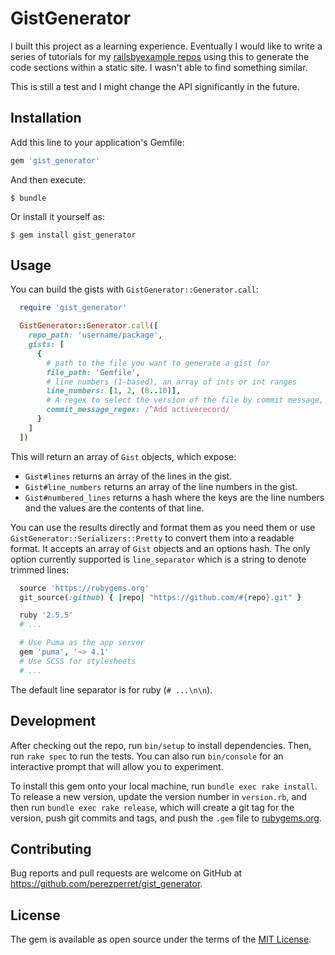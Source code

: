 # GistGenerator

I built this project as a learning experience. Eventually I would like to write a series of tutorials for my [railsbyexample repos](https://github.com/railsbyexample) using this to generate the code sections within a static site. I wasn't able to find something similar.

This is still a test and I might change the API significantly in the future.

## Installation

Add this line to your application's Gemfile:

```ruby
gem 'gist_generator'
```

And then execute:

    $ bundle

Or install it yourself as:

    $ gem install gist_generator

## Usage

You can build the gists with `GistGenerator::Generator.call`:

```ruby
  require 'gist_generator'

  GistGenerator::Generator.call([
    repo_path: 'username/package',
    gists: [
      {
        # path to the file you want to generate a gist for
        file_path: 'Gemfile',
        # line numbers (1-based), an array of ints or int ranges
        line_numbers: [1, 2, (8..10)],
        # A regex to select the version of the file by commit message, defaults to master
        commit_message_regex: /^Add activerecord/
      }
    ]
  ])
```

This will return an array of `Gist` objects, which expose:
- `Gist#lines` returns an array of the lines in the gist.
- `Gist#line_numbers` returns an array of the line numbers in the gist.
- `Gist#numbered_lines` returns a hash where the keys are the line numbers and the values are the contents of that line.

You can use the results directly and format them as you need them or use `GistGenerator::Serializers::Pretty` to convert them into a readable format. It accepts an array of `Gist` objects and an options hash. The only option currently supported is `line_separator` which is a string to denote trimmed lines:

```ruby
  source 'https://rubygems.org'
  git_source(:github) { |repo| "https://github.com/#{repo}.git" }

  ruby '2.5.5'
  # ...

  # Use Puma as the app server
  gem 'puma', '~> 4.1'
  # Use SCSS for stylesheets
  # ...
```

The default line separator is for ruby (`# ...\n\n`).

## Development

After checking out the repo, run `bin/setup` to install dependencies. Then, run `rake spec` to run the tests. You can also run `bin/console` for an interactive prompt that will allow you to experiment.

To install this gem onto your local machine, run `bundle exec rake install`. To release a new version, update the version number in `version.rb`, and then run `bundle exec rake release`, which will create a git tag for the version, push git commits and tags, and push the `.gem` file to [rubygems.org](https://rubygems.org).

## Contributing

Bug reports and pull requests are welcome on GitHub at https://github.com/perezperret/gist_generator.

## License

The gem is available as open source under the terms of the [MIT License](https://opensource.org/licenses/MIT).
